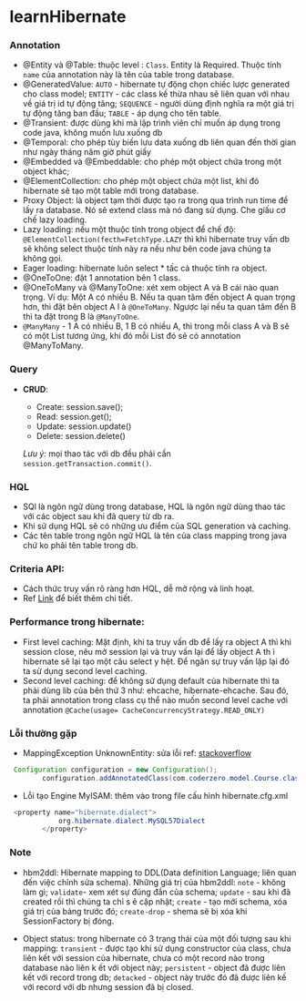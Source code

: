 # learnHibernate

### Annotation

- @Entity và @Table: thuộc level : `Class`. Entity là Required. Thuộc tính `name` của annotation này là tên của table trong database. 
- @GeneratedValue: `AUTO` - hibernate tự động chọn chiếc lược generated cho class model;
`ENTITY` - các class kế thừa nhau sẽ liên quan với nhau về giá trị id tự động tăng;
`SEQUENCE` - người dùng định nghĩa ra một giá trị tự động tăng ban đầu;
`TABLE`  - áp dụng cho tên table.
- @Transient: được dùng khi mà lập trình viên chỉ muốn áp dụng trong code java, không muốn lưu xuống db
- @Temporal: cho phép tùy biến lưu data xuống db liên quan đến thời gian như ngày tháng năm giờ phút giấy
- @Embedded và @Embeddable: cho phép một object chứa trong một object khác;
- @ElementCollection: cho phép một object chứa một list, khi đó hibernate sẽ tạo một table mới trong database.
- Proxy Object: là object tạm thời được tạo ra trong qua trình run time để lấy ra database. Nó sẽ extend class mà nó đang sử dụng.
Che giấu cơ chế lazy loading.
- Lazy loading: nếu một thuộc tính trong object để chế độ: `@ElementCollection(fecth=FetchType.LAZY` thì khi hibernate truy vấn db sẽ không select
 thuộc tính này ra nếu như bên code java chúng ta không gọi.
- Eager loading: hibernate luôn select * tấc cả thuộc tính ra object.
- @OneToOne: đặt 1 annotation bên 1 class.
- @OneToMany và @ManyToOne: xét xem object A và B cái nào quan trọng. Ví dụ: Một A có nhiều B. Nếu ta quan tâm đến object A quan trọng hơn, thì đặt
 bên
 object
 A l
à `@OneToMany`. Ngược lại nếu ta quan tâm đến B thì ta đặt trong B là `@ManyToOne`.
- `@ManyMany` - 1 A có nhiều B, 1 B có nhiều A, thì trong mỗi class A và B sẽ có một List tương ứng, khi đó mỗi List đó sẽ có annotation @ManyToMany.


### Query 
- **CRUD**: 
    - Create: session.save();
    - Read: session.get();
    - Update: session.update()
    - Delete: session.delete()
    
   *Lưu ý:* mọi thao tác với db đều phải cần `session.getTransaction.commit()`.

### HQL

- SQl là ngôn ngữ dùng trong database, HQL là ngôn ngữ dùng thao tác với các object sau khi đã query từ db ra.
- Khi sử dụng HQL sẽ có những ưu điểm của SQL generation và caching.
- Các tên table trong ngôn ngữ HQL là tên của class mapping trong java chứ ko phải tên table trong db.

### Criteria API:
- Cách thức truy vấn rõ ràng hơn HQL, dễ mở rộng và linh hoạt.
- Ref [Link](https://www.baeldung.com/hibernate-criteria-queries) để biết thêm chi tiết.

### Performance trong hibernate:

- First level caching: Mặt định, khi ta truy vấn db để lấy ra object A thì khi session close, nêu mở session lại và truy vấn lại để lấy object A th
ì hibernate sẽ lại tạo một câu select y hệt. Để ngăn sự truy vấn lặp lại đó ta sử dụng second level caching.
- Second level caching: để không sử dụng default của hibernate thì ta phải dùng lib của bên thứ 3 như: ehcache, hibernate-ehcache. Sau đó, ta phải
 annotation trong class cụ thể nào muốn second level cache với annotation `@Cache(usage= CacheConcurrencyStrategy.READ_ONLY)`
### Lỗi thường gặp

- MappingException UnknownEntity: sửa lỗi ref: [stackoverflow](https://stackoverflow.com/a/34519170)

```java
 Configuration configuration = new Configuration();
        configuration.addAnnotatedClass(com.coderzero.model.Course.class);
```
- Lỗi tạo Engine MyISAM: thêm vào trong file cấu hình hibernate.cfg.xml
```java
 <property name="hibernate.dialect">
            org.hibernate.dialect.MySQL57Dialect
        </property>
```
### Note

- hbm2ddl: Hibernate mapping to DDL(Data definition Language; liên quan đến việc chỉnh sửa schema).
Những giá trị của hbm2ddl: `note` - không làm gì; `validate`- xem xét sự đúng đắn của schema; `update` - sau khi đã created rồi thì chúng ta chỉ s
ẽ cập nhật; `create` - tạo mới schema, xóa giá trị của bảng trước đó; `create-drop` - shema sẽ bị xóa khi SessionFactory bị đóng.

- Object status: trong hibernate có 3 trạng thái của một đối tượng sau khi mapping:
`transient` - được tạo khi sử dụng constructor của class, chưa liên kết với session của hibernate, chưa có một record nào trong database nào liên k
ết với object này; `persistent` - object đã được liên kết với record trong db; `detacked` - object này trước đó đã được liên kế với record với db
 nhưng session đã bị closed.